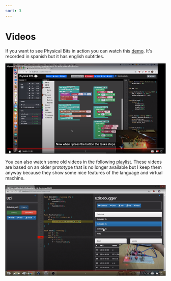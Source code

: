 ```yaml
---
sort: 3
---
```

# Videos

If you want to see Physical Bits in action you can watch this [demo](https://youtu.be/VMX5ltAYxYY). It's recorded in spanish but it has english subtitles.

<p align="center">  
  <a href="https://youtu.be/VMX5ltAYxYY">
    <img src="../img/youtube_1.png">  
  </a>
</p>

You can also watch some old videos in the following [playlist](https://www.youtube.com/playlist?list=PL1aXD47455XPWv4rTXQBuHvamCoNUGeke). These videos are based on an older prototype that is no longer available but I keep them anyway because they show some nice features of the language and virtual machine.

<p align="center">  
  <a href="https://www.youtube.com/playlist?list=PL1aXD47455XPWv4rTXQBuHvamCoNUGeke">
    <img src="../img/youtube_2.png">
  </a>
</p>
